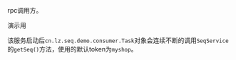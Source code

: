 rpc调用方。

演示用

该服务启动后`cn.lz.seq.demo.consumer.Task`对象会连续不断的调用`SeqService`的`getSeq()`方法，使用的默认token为`myshop`。